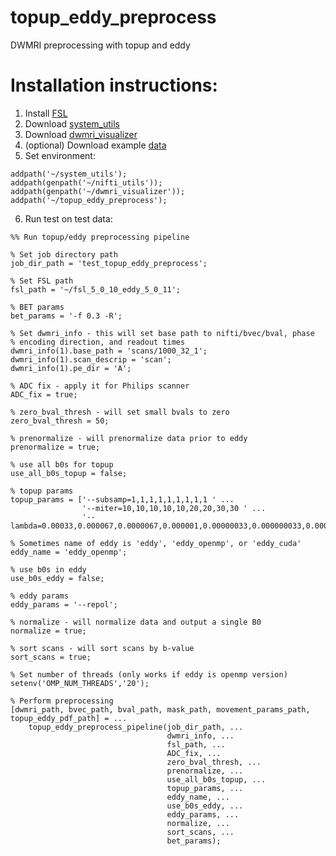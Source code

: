 # topup_eddy_preprocess
DWMRI preprocessing with topup and eddy

# Installation instructions:
1) Install [FSL](https://fsl.fmrib.ox.ac.uk/fsl/fslwiki)
2) Download [system_utils](https://github.com/justinblaber/system_utils)
3) Download [dwmri_visualizer](https://github.com/justinblaber/dwmri_visualizer)
4) (optional) Download example [data](http://justinblaber.org/downloads/dwmri_visualizer/data.zip)
5) Set environment:
```
addpath('~/system_utils');
addpath(genpath('~/nifti_utils'));
addpath(genpath('~/dwmri_visualizer'));
addpath('~/topup_eddy_preprocess');
```
6) Run test on test data:

```
%% Run topup/eddy preprocessing pipeline

% Set job directory path
job_dir_path = 'test_topup_eddy_preprocess';

% Set FSL path
fsl_path = '~/fsl_5_0_10_eddy_5_0_11';

% BET params
bet_params = '-f 0.3 -R';

% Set dwmri_info - this will set base path to nifti/bvec/bval, phase 
% encoding direction, and readout times
dwmri_info(1).base_path = 'scans/1000_32_1';
dwmri_info(1).scan_descrip = 'scan';
dwmri_info(1).pe_dir = 'A';

% ADC fix - apply it for Philips scanner
ADC_fix = true;

% zero_bval_thresh - will set small bvals to zero
zero_bval_thresh = 50;

% prenormalize - will prenormalize data prior to eddy
prenormalize = true;

% use all b0s for topup
use_all_b0s_topup = false;

% topup params
topup_params = ['--subsamp=1,1,1,1,1,1,1,1,1 ' ...
                '--miter=10,10,10,10,10,20,20,30,30 ' ...
                '--lambda=0.00033,0.000067,0.0000067,0.000001,0.00000033,0.000000033,0.0000000033,0.000000000033,0.00000000000067'];

% Sometimes name of eddy is 'eddy', 'eddy_openmp', or 'eddy_cuda'
eddy_name = 'eddy_openmp';

% use b0s in eddy
use_b0s_eddy = false;

% eddy params
eddy_params = '--repol';

% normalize - will normalize data and output a single B0
normalize = true;

% sort scans - will sort scans by b-value
sort_scans = true;

% Set number of threads (only works if eddy is openmp version)
setenv('OMP_NUM_THREADS','20');

% Perform preprocessing
[dwmri_path, bvec_path, bval_path, mask_path, movement_params_path, topup_eddy_pdf_path] = ...
    topup_eddy_preprocess_pipeline(job_dir_path, ...
                                   dwmri_info, ...
                                   fsl_path, ...
                                   ADC_fix, ...
                                   zero_bval_thresh, ...
                                   prenormalize, ...
                                   use_all_b0s_topup, ...
                                   topup_params, ...
                                   eddy_name, ...
                                   use_b0s_eddy, ...
                                   eddy_params, ...
                                   normalize, ...
                                   sort_scans, ...
                                   bet_params);
```
